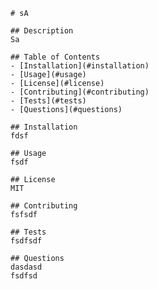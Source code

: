 
    # sA

    ## Description
    Sa

    ## Table of Contents
    - [Installation](#installation)
    - [Usage](#usage)
    - [License](#license)
    - [Contributing](#contributing)
    - [Tests](#tests)
    - [Questions](#questions)

    ## Installation
    fdsf

    ## Usage
    fsdf

    ## License
    MIT

    ## Contributing
    fsfsdf

    ## Tests
    fsdfsdf

    ## Questions
    dasdasd
    fsdfsd
    